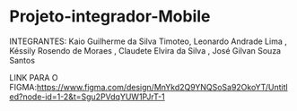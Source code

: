 # Projeto-integrador-Mobile

INTEGRANTES:
Kaio Guilherme da Silva Timoteo, Leonardo Andrade Lima , Késsily Rosendo de Moraes , Claudete Elvira da Silva , José Gilvan Souza Santos

LINK PARA O FIGMA:https://www.figma.com/design/MnYkd2Q9YNQSoSa92OkoYT/Untitled?node-id=1-2&t=Sgu2PVdqYUW1PJrT-1
